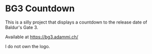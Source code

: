 # BG3 Countdown

This is a silly project that displays a countdown to the release date of Baldur's Gate 3.

Available at https://bg3.adammi.ch/

I do not own the logo.
